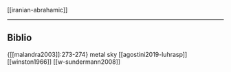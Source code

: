 [[iranian-abrahamic]]

---

## Biblio
{[[malandra2003]]:273-274} metal sky
[[agostini2019-luhrasp]]
[[winston1966]]
[[w-sundermann2008]]